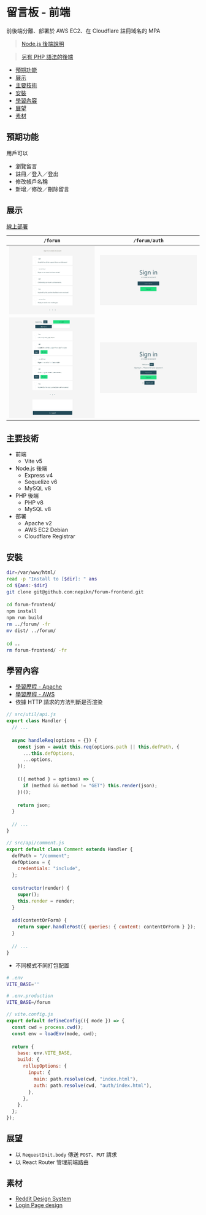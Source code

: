 # 留言板 - 前端

前後端分離、部署於 AWS EC2、在 Cloudflare 註冊域名的 MPA

> [Node.js 後端說明](https://github.com/nepikn/forum-backend-js?tab=readme-ov-file#readme-ov-file)

> [另有 PHP 語法的後端](https://github.com/nepikn/forum-backend?tab=readme-ov-file#readme-ov-file)

- [預期功能](#預期功能)
- [展示](#展示)
- [主要技術](#主要技術)
- [安裝](#安裝)
- [學習內容](#學習內容)
- [展望](#展望)
- [素材](#素材)

## 預期功能

用戶可以

- 瀏覽留言
- 註冊／登入／登出
- 修改帳戶名稱
- 新增／修改／刪除留言

## 展示

[線上部署](https://unconscious.cc/forum-js/)

| `/forum`                                                                                             | `/forum/auth`                                                                                       |
| ---------------------------------------------------------------------------------------------------- | --------------------------------------------------------------------------------------------------- |
| ![screenshot](https://raw.githubusercontent.com/nepikn/forum-frontend/main/src/assets/comments.jpeg) | ![screenshot](https://raw.githubusercontent.com/nepikn/forum-frontend/main/src/assets/auth.jpeg)    |
| ![screenshot](https://raw.githubusercontent.com/nepikn/forum-frontend/main/src/assets/editor.jpeg)   | ![screenshot](https://raw.githubusercontent.com/nepikn/forum-frontend/main/src/assets/sign-in.jpeg) |

## 主要技術

- 前端
  - Vite v5
- Node.js 後端
  - Express v4
  - Sequelize v6
  - MySQL v8
- PHP 後端
  - PHP v8
  - MySQL v8
- 部署
  - Apache v2
  - AWS EC2 Debian
  - Cloudflare Registrar

## 安裝

```bash
dir=/var/www/html/
read -p "Install to [$dir]: " ans
cd ${ans:-$dir}
git clone git@github.com:nepikn/forum-frontend.git

cd forum-frontend/
npm install
npm run build
rm ../forum/ -fr
mv dist/ ../forum/

cd ..
rm forum-frontend/ -fr
```

## 學習內容

- [學習歷程 - Apache](https://hackmd.io/o_t2Xo_tR-m5VU2Yd2xFsg)
- [學習歷程 - AWS](https://hackmd.io/FGAWhBuJTb2dt3ABaXIr9A?view)
- 依據 HTTP 請求的方法判斷是否渲染

```javascript
// src/util/api.js
export class Handler {
  // ...

  async handleReq(options = {}) {
    const json = await this.req(options.path || this.defPath, {
      ...this.defOptions,
      ...options,
    });

    (({ method } = options) => {
      if (method && method != "GET") this.render(json);
    })();

    return json;
  }

  // ...
}
```

```javascript
// src/api/comment.js
export default class Comment extends Handler {
  defPath = "/comment";
  defOptions = {
    credentials: "include",
  };

  constructor(render) {
    super();
    this.render = render;
  }

  add(contentOrForm) {
    return super.handlePost({ queries: { content: contentOrForm } });
  }

  // ...
}
```

- 不同模式不同打包配置

```bash
# .env
VITE_BASE=''
```

```bash
# .env.production
VITE_BASE=/forum
```

```javascript
// vite.config.js
export default defineConfig(({ mode }) => {
  const cwd = process.cwd();
  const env = loadEnv(mode, cwd);

  return {
    base: env.VITE_BASE,
    build: {
      rollupOptions: {
        input: {
          main: path.resolve(cwd, "index.html"),
          auth: path.resolve(cwd, "auth/index.html"),
        },
      },
    },
  };
});
```

## 展望

- 以 `RequestInit.body` 傳送 `POST`、`PUT` 請求
- 以 React Router 管理前端路由

## 素材

- [Reddit Design System](https://www.figma.com/community/file/1357423094737880333/reddit-design-system)
- [Login Page design](https://www.figma.com/community/file/969408928471748876/login-page-design)
